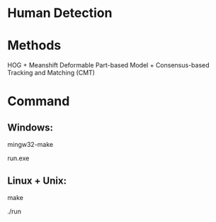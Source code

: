 # Human Detection

# Methods
HOG + Meanshift
Deformable Part-based Model + Consensus-based Tracking and Matching (CMT)

# Command

## Windows: 

mingw32-make

run.exe

## Linux + Unix:

make

./run
